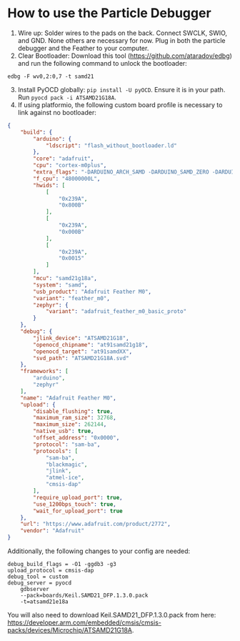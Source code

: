 # How to use the Particle Debugger
1. Wire up: Solder wires to the pads on the back. Connect SWCLK, SWIO, and GND. None others are necessary for now. Plug in both the particle debugger and the Feather to your computer.
2. Clear Bootloader: Download this tool (https://github.com/ataradov/edbg) and run the following command to unlock the bootloader:
```
edbg -F wv0,2:0,7 -t samd21
```
3. Install PyOCD globally: `pip install -U pyOCD`. Ensure it is in your path. Run `pyocd pack -i ATSAMD21G18A`.
4. If using platformio, the following custom board profile is necessary to link against no bootloader:
```JSON
{
    "build": {
        "arduino": {
            "ldscript": "flash_without_bootloader.ld"
        },
        "core": "adafruit",
        "cpu": "cortex-m0plus",
        "extra_flags": "-DARDUINO_ARCH_SAMD -DARDUINO_SAMD_ZERO -DARDUINO_SAMD_FEATHER_M0 -DARM_MATH_CM0PLUS -D__SAMD21G18A__",
        "f_cpu": "48000000L",
        "hwids": [
            [
                "0x239A",
                "0x800B"
            ],
            [
                "0x239A",
                "0x000B"
            ],
            [
                "0x239A",
                "0x0015"
            ]
        ],
        "mcu": "samd21g18a",
        "system": "samd",
        "usb_product": "Adafruit Feather M0",
        "variant": "feather_m0",
        "zephyr": {
            "variant": "adafruit_feather_m0_basic_proto"
        }
    },
    "debug": {
        "jlink_device": "ATSAMD21G18",
        "openocd_chipname": "at91samd21g18",
        "openocd_target": "at91samdXX",
        "svd_path": "ATSAMD21G18A.svd"
    },
    "frameworks": [
        "arduino",
        "zephyr"
    ],
    "name": "Adafruit Feather M0",
    "upload": {
        "disable_flushing": true,
        "maximum_ram_size": 32768,
        "maximum_size": 262144,
        "native_usb": true,
        "offset_address": "0x0000",
        "protocol": "sam-ba",
        "protocols": [
            "sam-ba",
            "blackmagic",
            "jlink",
            "atmel-ice",
            "cmsis-dap"
        ],
        "require_upload_port": true,
        "use_1200bps_touch": true,
        "wait_for_upload_port": true
    },
    "url": "https://www.adafruit.com/product/2772",
    "vendor": "Adafruit"
}
```
Additionally, the following changes to your config are needed:
```
debug_build_flags = -O1 -ggdb3 -g3
upload_protocol = cmsis-dap
debug_tool = custom
debug_server = pyocd
    gdbserver
    --pack=boards/Keil.SAMD21_DFP.1.3.0.pack 
    -t=atsamd21e18a
```
You will also need to download Keil.SAMD21_DFP.1.3.0.pack from here: https://developer.arm.com/embedded/cmsis/cmsis-packs/devices/Microchip/ATSAMD21G18A.